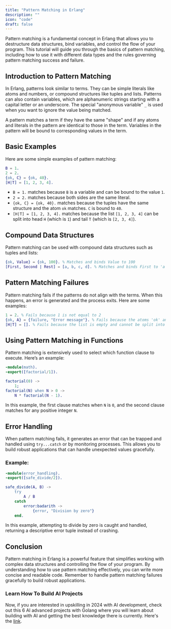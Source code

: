```yaml
---
title: "Pattern Matching in Erlang"
description: ""
icon: "code"
draft: false
---
```


Pattern matching is a fundamental concept in Erlang that allows you to destructure data structures, bind variables, and control the flow of your program. This tutorial will guide you through the basics of pattern matching, including how to use it with different data types and the rules governing pattern matching success and failure.

## Introduction to Pattern Matching

In Erlang, patterns look similar to terms. They can be simple literals like atoms and numbers, or compound structures like tuples and lists. Patterns can also contain variables, which are alphanumeric strings starting with a capital letter or an underscore. The special "anonymous variable" `_` is used when you want to ignore the value being matched.

A pattern matches a term if they have the same "shape" and if any atoms and literals in the pattern are identical to those in the term. Variables in the pattern will be bound to corresponding values in the term.

## Basic Examples

Here are some simple examples of pattern matching:

```erlang
B = 1.
2 = 2.
{ok, C} = {ok, 40}.
[H|T] = [1, 2, 3, 4].
```

- `B = 1.` matches because `B` is a variable and can be bound to the value `1`.
- `2 = 2.` matches because both sides are the same literal.
- `{ok, C} = {ok, 40}.` matches because the tuples have the same structure and the atom `ok` matches. `C` is bound to `40`.
- `[H|T] = [1, 2, 3, 4].` matches because the list `[1, 2, 3, 4]` can be split into head `H` (which is `1`) and tail `T` (which is `[2, 3, 4]`).

## Compound Data Structures

Pattern matching can be used with compound data structures such as tuples and lists:

```erlang
{ok, Value} = {ok, 100}. % Matches and binds Value to 100
[First, Second | Rest] = [a, b, c, d]. % Matches and binds First to 'a', Second to 'b', and Rest to '[c, d]'
```

## Pattern Matching Failures

Pattern matching fails if the patterns do not align with the terms. When this happens, an error is generated and the process exits. Here are some examples:

```erlang
1 = 2. % Fails because 1 is not equal to 2
{ok, A} = {failure, "Error message"}. % Fails because the atoms 'ok' and 'failure' do not match
[H|T] = []. % Fails because the list is empty and cannot be split into head and tail
```

## Using Pattern Matching in Functions

Pattern matching is extensively used to select which function clause to execute. Here’s an example:

```erlang
-module(math).
-export([factorial/1]).

factorial(0) ->
    1;
factorial(N) when N > 0 ->
    N * factorial(N - 1).
```

In this example, the first clause matches when `N` is `0`, and the second clause matches for any positive integer `N`.

## Error Handling

When pattern matching fails, it generates an error that can be trapped and handled using `try...catch` or by monitoring processes. This allows you to build robust applications that can handle unexpected values gracefully.

### Example:

```erlang
-module(error_handling).
-export([safe_divide/2]).

safe_divide(A, B) ->
    try
        A / B
    catch
        error:badarith ->
            {error, "Division by zero"}
    end.
```

In this example, attempting to divide by zero is caught and handled, returning a descriptive error tuple instead of crashing.

## Conclusion

Pattern matching in Erlang is a powerful feature that simplifies working with complex data structures and controlling the flow of your program. By understanding how to use pattern matching effectively, you can write more concise and readable code. Remember to handle pattern matching failures gracefully to build robust applications.

### Learn How To Build AI Projects

Now, if you are interested in upskilling in 2024 with AI development, check out this 6 AI advanced projects with Golang where you will learn about building with AI and getting the best knowledge there is currently. Here's the [link](https://akhilsharmatech.gumroad.com/l/zgxqq).
